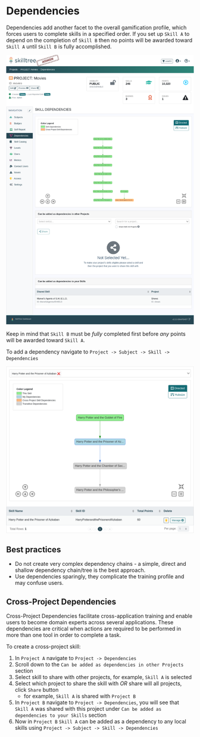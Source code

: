 # Dependencies

Dependencies add another facet to the overall gamification profile, which forces users to complete skills in a specified order.
If you set up ``Skill A`` to depend on the completion of ``Skill B`` then no points will be awarded toward ``Skill A`` until ``Skill B`` is fully accomplished.   

![Project Dependencies](../../screenshots/admin/page-project-deps.png)

Keep in mind that ``Skill B`` must be *fully* completed first before *any* points will be awarded toward ``Skill A``.  

To add a dependency navigate to ``Project -> Subject -> Skill -> Dependencies``

![Add Dependencies](../../screenshots/admin/component-skill-deps.png)

## Best practices
- Do not create very complex dependency chains - a simple, direct and shallow dependency chain/tree is the best approach.  
- Use dependencies sparingly, they complicate the training profile and may confuse users.


## Cross-Project Dependencies

Cross-Project Dependencies facilitate cross-application training and enable users to become domain experts across several applications. 
These dependencies are critical when actions are required to be performed in more than one tool in order to complete a task.                                        

To create a cross-project skill:
1. In ``Project A`` navigate to ``Project -> Dependencies``
2. Scroll down to the ``Can be added as dependencies in other Projects`` section
3. Select skill to share with other projects, for example, ``Skill A`` is selected
4. Select which project to share the skill with *OR* share will all projects, click ``Share`` button
   - for example, ``Skill A`` is shared with ``Project B``
5. In ``Project B`` navigate to ``Project -> Dependencies``, you will see that ``Skill A`` was shared with this project under ``Can be added as dependencies to your Skills`` section
6. Now in ``Project B`` ``Skill A`` can be added as a dependency to any local skills using ``Project -> Subject -> Skill -> Dependencies``
   
  


